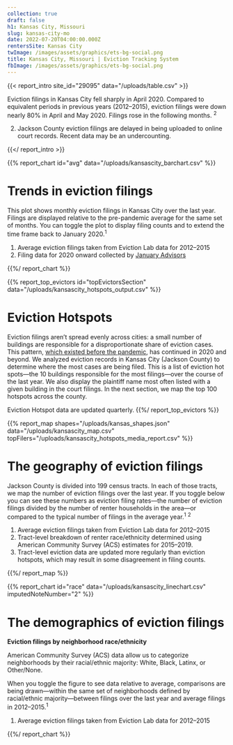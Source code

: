 ```yaml
---
collection: true
draft: false
h1: Kansas City, Missouri
slug: kansas-city-mo
date: 2022-07-20T04:00:00.000Z
rentersSite: Kansas City
twImage: /images/assets/graphics/ets-bg-social.png
title: Kansas City, Missouri | Eviction Tracking System
fbImage: /images/assets/graphics/ets-bg-social.png
---
```


{{< report_intro site_id="29095" data="/uploads/table.csv" >}}

Eviction filings in Kansas City fell sharply in April 2020. Compared to equivalent periods in previous years (2012–2015), eviction filings were down nearly 80% in April and May 2020. Filings rose in the following months. <sup>2</sup>



2. Jackson County eviction filings are delayed in being uploaded to online court records. Recent data may be an undercounting.

{{</ report_intro >}}



{{% report_chart id="avg" data="/uploads/kansascity_barchart.csv" %}}

# Trends in eviction filings

This plot shows monthly eviction filings in Kansas City over the last year. Filings are displayed relative to the pre-pandemic average for the same set of months. You can toggle the plot to display filing counts and to extend the time frame back to January 2020.<sup>1</sup>

1. Average eviction filings taken from Eviction Lab data for 2012–2015
2. Filing data for 2020 onward collected by [January Advisors](https://www.januaryadvisors.com/)

{{%/ report_chart %}}



{{% report_top_evictors id="topEvictorsSection" data="/uploads/kansascity_hotspots_output.csv" %}}
# Eviction Hotspots

Eviction filings aren’t spread evenly across cities: a small number of buildings are responsible for a disproportionate share of eviction cases. This pattern, [which existed before the pandemic](https://evictionlab.org/top-evicting-landlords-drive-us-eviction-crisis/), has continued in 2020 and beyond. We analyzed eviction records in Kansas City (Jackson County) to determine where the most cases are being filed. This is a list of eviction hot spots—the 10 buildings responsible for the most filings—over the course of the last year. We also display the plaintiff name most often listed with a given building in the court filings. In the next section, we map the top 100 hotspots across the county.

Eviction Hotspot data are updated quarterly.
{{%/ report_top_evictors %}}



{{% report_map shapes="/uploads/kansas_shapes.json" data="/uploads/kansascity_map.csv" topFilers="/uploads/kansascity_hotspots_media_report.csv" %}}

# The geography of eviction filings

Jackson County is divided into 199 census tracts. In each of those tracts, we map the number of eviction filings over the last year. If you toggle below you can see these numbers as eviction filing rates—the number of eviction filings divided by the number of renter households in the area—or compared to the typical number of filings in the average year.<sup>1</sup> <sup>2</sup>

1. Average eviction filings taken from Eviction Lab data for 2012–2015
2. Tract-level breakdown of renter race/ethnicity determined using American Community Survey (ACS) estimates for 2015–2019.
3. Tract-level eviction data are updated more regularly than eviction hotspots, which may result in some disagreement in filing counts.

{{%/ report_map %}}



{{% report_chart id="race" data="/uploads/kansascity_linechart.csv" imputedNoteNumber="2" %}}





# The demographics of eviction filings

**Eviction filings by neighborhood race/ethnicity**

American Community Survey (ACS) data allow us to categorize neighborhoods by their racial/ethnic majority: White, Black, Latinx, or Other/None. 

When you toggle the figure to see data relative to average, comparisons are being drawn—within the same set of neighborhoods defined by racial/ethnic majority—between filings over the last year and average filings in 2012–2015.<sup>1</sup>

1. Average eviction filings taken from Eviction Lab data for 2012–2015


{{%/ report_chart %}}